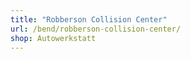 ```yaml
---
title: "Robberson Collision Center"
url: /bend/robberson-collision-center/
shop: Autowerkstatt
---
```


